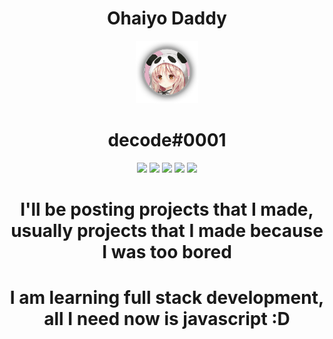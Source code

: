 
<h1 align = "center">
  Ohaiyo Daddy
</h1>
<p align = "center">
  <img src="https://raw.githubusercontent.com/cattoware/websitepika/main/assets/Layer%202.png" width="100">
</p>
<h1 align = "center">decode#0001</h1>
<p align = "center">
  <img src="https://upload.wikimedia.org/wikipedia/commons/thumb/c/c3/Python-logo-notext.svg/768px-Python-logo-notext.svg.png" width = "50"></img>
  <img src="https://upload.wikimedia.org/wikipedia/commons/thumb/1/18/ISO_C%2B%2B_Logo.svg/306px-ISO_C%2B%2B_Logo.svg.png" width = "50"></img>
  <img src="https://seeklogo.com/images/C/c-sharp-c-logo-02F17714BA-seeklogo.com.png" width = "50"></img>
  <img src="https://freepikpsd.com/media/2019/10/css3-logo-png-9-Transparent-Images.png" width = "50"></img>
  <img src="https://cdn.pixabay.com/photo/2017/08/05/11/16/logo-2582748_1280.png" width = "50"></img>
</p>
<h1 align = "center">I'll be posting projects that I made, usually projects that I made because I was too bored</h1>
<h1 align = "center">I am learning full stack development, all I need now is javascript :D</h1>
